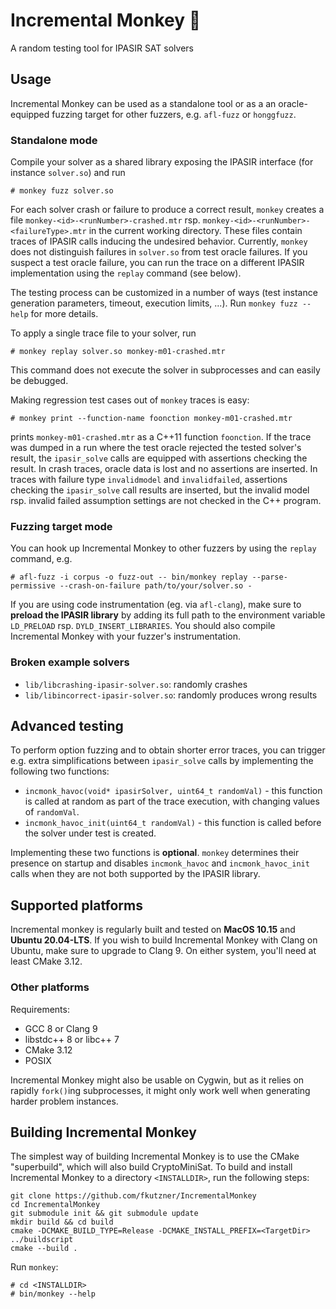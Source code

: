 # Incremental Monkey 🐒

A random testing tool for IPASIR SAT solvers

## Usage

Incremental Monkey can be used as a standalone tool or
as a an oracle-equipped fuzzing target for other fuzzers, e.g.
`afl-fuzz` or `honggfuzz`.

### Standalone mode

Compile your solver as a shared library exposing the IPASIR 
interface (for instance `solver.so`) and run
```
# monkey fuzz solver.so
```

For each solver crash or failure to produce a correct result,
`monkey` creates a file `monkey-<id>-<runNumber>-crashed.mtr`
rsp. `monkey-<id>-<runNumber>-<failureType>.mtr` in the current working
directory. These files contain traces of IPASIR calls inducing the
undesired behavior. Currently, `monkey` does not distinguish failures
in `solver.so` from test oracle failures. If you suspect a test
oracle failure, you can run the trace on a different
IPASIR implementation using the `replay` command (see below).

The testing process can be customized in a number of ways
(test instance generation parameters, timeout, execution limits, ...).
Run `monkey fuzz --help` for more details.

To apply a single trace file to your solver, run
```
# monkey replay solver.so monkey-m01-crashed.mtr
```
This command does not execute the solver in subprocesses and can
easily be debugged.

Making regression test cases out of `monkey` traces is easy:
```
# monkey print --function-name foonction monkey-m01-crashed.mtr
```
prints `monkey-m01-crashed.mtr` as a C++11 function `foonction`.
If the trace was dumped in a run where the test oracle rejected
the tested solver's result, the `ipasir_solve` calls are equipped
with assertions checking the result. In crash traces, oracle data
is lost and no assertions are inserted. In traces with failure
type `invalidmodel` and `invalidfailed`, assertions checking the
`ipasir_solve` call results are inserted, but the invalid model
rsp. invalid failed assumption settings are not checked in the
C++ program.


### Fuzzing target mode

You can hook up Incremental Monkey to other fuzzers by using the `replay`
command, e.g.

```
# afl-fuzz -i corpus -o fuzz-out -- bin/monkey replay --parse-permissive --crash-on-failure path/to/your/solver.so -
```

If you are using code instrumentation (eg. via `afl-clang`), make
sure to **preload the IPASIR library** by adding its full path to the
environment variable `LD_PRELOAD` rsp. `DYLD_INSERT_LIBRARIES`. You
should also compile Incremental Monkey with your fuzzer's instrumentation.

### Broken example solvers

* `lib/libcrashing-ipasir-solver.so`: randomly crashes
* `lib/libincorrect-ipasir-solver.so`: randomly produces wrong results

## Advanced testing

To perform option fuzzing and to obtain shorter error traces, you can
trigger e.g. extra simplifications between `ipasir_solve` calls by
implementing the following two functions:

* `incmonk_havoc(void* ipasirSolver, uint64_t randomVal)` - this function is called at
   random as part of the trace execution, with changing values of `randomVal`.
* `incmonk_havoc_init(uint64_t randomVal)` - this function is called before the
   solver under test is created.

Implementing these two functions is **optional**. `monkey` determines their presence
on startup and disables `incmonk_havoc` and `incmonk_havoc_init` calls when they
are not both supported by the IPASIR library.


## Supported platforms

Incremental monkey is regularly built and tested on **MacOS 10.15** and
**Ubuntu 20.04-LTS**. If you wish to build Incremental Monkey with Clang
on Ubuntu, make sure to upgrade to Clang 9. On either system, you'll need
at least CMake 3.12.

### Other platforms

Requirements:

* GCC 8 or Clang 9
* libstdc++ 8 or libc++ 7
* CMake 3.12
* POSIX

Incremental Monkey might also be usable on Cygwin, but as it relies
on rapidly `fork()`ing subprocesses, it might only work well when
generating harder problem instances.


## Building Incremental Monkey

The simplest way of building Incremental Monkey is to use the CMake
"superbuild", which will also build CryptoMiniSat. To build and install
Incremental Monkey to a directory `<INSTALLDIR>`, run the following steps:

```
git clone https://github.com/fkutzner/IncrementalMonkey
cd IncrementalMonkey
git submodule init && git submodule update
mkdir build && cd build
cmake -DCMAKE_BUILD_TYPE=Release -DCMAKE_INSTALL_PREFIX=<TargetDir> ../buildscript
cmake --build .
```

Run `monkey`:
```
# cd <INSTALLDIR>
# bin/monkey --help
```

